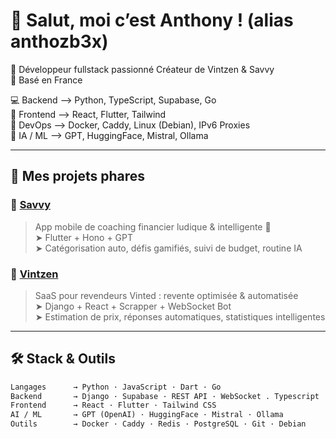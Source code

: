 # 👋 Salut, moi c’est Anthony ! (alias anthozb3x)

🎯 Développeur fullstack passionné Créateur de Vintzen & Savvy  
📍 Basé en France

💻 Backend ⟶ Python, TypeScript, Supabase, Go  
🎨 Frontend ⟶ React, Flutter, Tailwind  
🔧 DevOps ⟶ Docker, Caddy, Linux (Debian), IPv6 Proxies  
🧠 IA / ML ⟶ GPT, HuggingFace, Mistral, Ollama

---

## 🚀 Mes projets phares

### 🧠 [Savvy]()
> App mobile de coaching financier ludique & intelligente 💸  
> ➤ Flutter + Hono + GPT  
> ➤ Catégorisation auto, défis gamifiés, suivi de budget, routine IA

### 🤖 [Vintzen](https://vintzen.fr)
> SaaS pour revendeurs Vinted : revente optimisée & automatisée  
> ➤ Django + React + Scrapper + WebSocket Bot  
> ➤ Estimation de prix, réponses automatiques, statistiques intelligentes  

---

## 🛠️ Stack & Outils

```txt
Langages      → Python · JavaScript · Dart · Go  
Backend       → Django · Supabase · REST API · WebSocket . Typescript
Frontend      → React · Flutter · Tailwind CSS  
AI / ML       → GPT (OpenAI) · HuggingFace · Mistral · Ollama  
Outils        → Docker · Caddy · Redis · PostgreSQL · Git · Debian  

